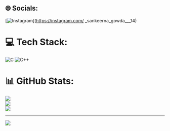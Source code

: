 
## 🌐 Socials:
[![Instagram](https://img.shields.io/badge/Instagram-%23E4405F.svg?logo=Instagram&logoColor=white)](https://instagram.com/ _sankeerna_gowda___14) 

# 💻 Tech Stack:
![C](https://img.shields.io/badge/c-%2300599C.svg?style=flat&logo=c&logoColor=white) ![C++](https://img.shields.io/badge/c++-%2300599C.svg?style=flat&logo=c%2B%2B&logoColor=white)
# 📊 GitHub Stats:
![](https://github-readme-stats.vercel.app/api?username=sankeerna93&theme=shadow_blue&hide_border=false&include_all_commits=true&count_private=false)<br/>
![](https://github-readme-streak-stats.herokuapp.com/?user=sankeerna93&theme=shadow_blue&hide_border=false)<br/>
![](https://github-readme-stats.vercel.app/api/top-langs/?username=sankeerna93&theme=shadow_blue&hide_border=false&include_all_commits=true&count_private=false&layout=compact)

---
[![](https://visitcount.itsvg.in/api?id=sankeerna93&icon=5&color=6)](https://visitcount.itsvg.in)
